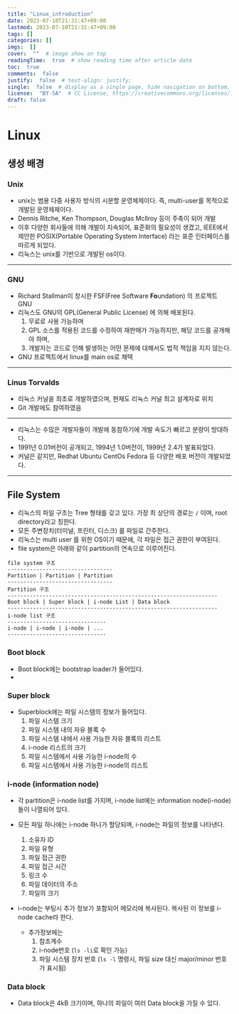 ```yaml
---
title: "Linux_introduction"
date: 2023-07-10T21:31:47+09:00
lastmod: 2023-07-10T21:31:47+09:00
tags: []
categories: []
imgs:  []
cover:  ""  # image show on top
readingTime:  true  # show reading time after article date
toc:  true
comments:  false
justify:  false  # text-align: justify;
single:  false  # display as a single page, hide navigation on bottom, like as about page.
license:  "BY-SA"  # CC License, https://creativecommons.org/licenses/?lang=ko
draft: false
---
```


# Linux

## 생성 배경

### Unix
 - unix는 범용 다중 사용자 방식의 시분할 운영체제이다. 즉, multi-user를 목적으로 개발된 운영체제이다. 
 - Dennis Ritche, Ken Thompson, Douglas Mcllroy 등이 주축이 되어 개발
 - 이후 다양한 회사들에 의해 개발이 지속되어, 표준화의 필요성이 생겼고, IEEE에서 제안한 POSIX(Portable Operating System Interface) 라는 표준 인터페이스를 따르게 되었다.
 - 리눅스는 unix를 기반으로 개발된 os이다. 
  ---

### GNU 
 - Richard Stallman이 창시한 FSF(Free Software **Fo**undation) 의 프로젝트 GNU 
 - 리눅스도 GNU의 GPL(General Public License) 에 의해 배포된다.
   1) 무료로 사용 가능하며
   2) GPL 소스를 적용된 코드를 수정하여 재판매가 가능하지만, 해당 코드를 공개해야 하며,
   3) 개발자는 코드로 인해 발생하는 어떤 문제에 대해서도 법적 책임을 지지 않는다.
 - GNU 프로젝트에서 linux를 main os로 채택
  ---


### Linus Torvalds
 - 리눅스 커널을 최초로 개발하였으며, 현재도 리눅스 커널 최고 설계자로 위치
 - Git 개발에도 참여하였음
  ---

- 리눅스는 수많은 개발자들이 개발에 동참하기에 개발 속도가 빠르고 분량이 방대하다. 
- 1991년 0.01버전이 공개되고, 1994년 1.0버전이, 1999년 2.4가 발표되었다.
- 커널은 같지만, Redhat Ubuntu CentOs Fedora 등 다양한 배포 버전이 개발되었다. 

---

## File System
- 리눅스의 파일 구조는 Tree 형태를 갖고 있다. 가장 최 상단의 경로는 `/` 이며, root directory라고 칭한다.
- 모든 주변장치(터미널, 프린터, 디스크) 를 파일로 간주한다.
- 리눅스는 multi user 를 위한 OS이기 때문에, 각 파일은 접근 권한이 부여된다.
- file system은 아래와 같이 partition의 연속으로 이루어진다.
```
file system 구조
---------------------------------
Partition | Partition | Partition 
---------------------------------
Partition 구조
------------------------------------------------------------------
Boot block | Super block | i-node List | Data block 
------------------------------------------------------------------
i-node list 구조
-------------------------------
i-node | i-node | i-node | ...
-------------------------------
```
### Boot block
- Boot block에는 bootstrap loader가 들어있다.
- 
### Super block
- Superblock에는 파일 시스템의 정보가 들어있다.
  1) 파일 시스템 크기
  2) 파일 시스템 내의 자유 블록 수
  3) 파일 시스템 내에서 사용 가능한 자유 블록의 리스트
  4) i-node 리스트의 크기
  5) 파일 시스템에서 사용 가능한 i-node의 수
  6) 파일 시스템에서 사용 가능한 i-node의 리스트 

### i-node (information node)
- 각 partition은 i-node list를 가지며, i-node list에는 information node(i-node) 들이 나열되어 있다.
- 모든 파일 하나에는 i-node 하나가 할당되며, i-node는 파일의 정보를 나타낸다.
  1) 소유자 ID
  2) 파일 유형
  3) 파일 접근 권한
  4) 파일 접근 시간
  5) 링크 수
  6) 파일 데이터의 주소
  7) 파일의 크기


- i-node는 부팅시 추가 정보가 포함되어 메모리에 복사된다. 복사된 이 정보를 i-node cache라 한다.
  - 추가정보에는
    1) 참조계수
    2) i-node번호 (`ls -li`로 확인 가능)
    3) 파일 시스템 장치 번호 (`ls -l` 명령시, 파일 size 대신 major/minor 번호가 표시됨) 

### Data block
- Data block은 4kB 크기이며, 하나의 파일이 여러 Data block을 가질 수 있다.
